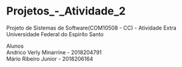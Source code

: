 # Projetos_-_Atividade_2
 Projeto de Sistemas de Software(COM10508 - CC) - Atividade Extra
 Universidade Federal do Espiríto Santo

 Alunos   
 Andrico Verly Minarrine - 2018204791   
 Mário Ribeiro Junior - 2018206164
